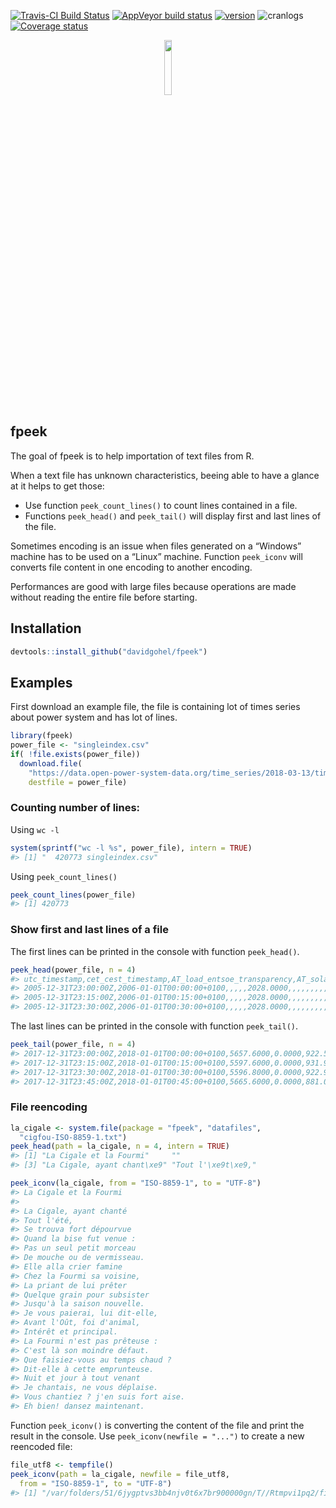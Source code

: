 
<!-- README.md is generated from README.Rmd. Please edit that file -->

[![Travis-CI Build
Status](https://travis-ci.org/davidgohel/fpeek.svg?branch=master)](https://travis-ci.org/davidgohel/fpeek)
[![AppVeyor build
status](https://ci.appveyor.com/api/projects/status/github/davidgohel/fpeek?branch=master&svg=true)](https://ci.appveyor.com/project/davidgohel/fpeek)
[![version](http://www.r-pkg.org/badges/version/fpeek)](https://CRAN.R-project.org/package=fpeek)
![cranlogs](http://cranlogs.r-pkg.org./badges/fpeek) [![Coverage
status](https://codecov.io/gh/davidgohel/fpeek/branch/master/graph/badge.svg)](https://codecov.io/github/davidgohel/fpeek?branch=master)

<p align="center">

<img width="15%" src="http://www.ardata.fr/images/fpeek.svg">

</p>

## fpeek

The goal of fpeek is to help importation of text files from R.

When a text file has unknown characteristics, beeing able to have a
glance at it helps to get those:

  - Use function `peek_count_lines()` to count lines contained in a
    file.
  - Functions `peek_head()` and `peek_tail()` will display first and
    last lines of the file.

Sometimes encoding is an issue when files generated on a “Windows”
machine has to be used on a “Linux” machine. Function `peek_iconv` will
converts file content in one encoding to another encoding.

Performances are good with large files because operations are made
without reading the entire file before starting.

## Installation

``` r
devtools::install_github("davidgohel/fpeek")
```

## Examples

First download an example file, the file is containing lot of times
series about power system and has lot of lines.

``` r
library(fpeek)
power_file <- "singleindex.csv"
if( !file.exists(power_file))
  download.file(
    "https://data.open-power-system-data.org/time_series/2018-03-13/time_series_15min_singleindex.csv", 
    destfile = power_file)
```

### Counting number of lines:

Using `wc -l`

``` r
system(sprintf("wc -l %s", power_file), intern = TRUE)
#> [1] "  420773 singleindex.csv"
```

Using `peek_count_lines()`

``` r
peek_count_lines(power_file)
#> [1] 420773
```

### Show first and last lines of a file

The first lines can be printed in the console with function
`peek_head()`.

``` r
peek_head(power_file, n = 4)
#> utc_timestamp,cet_cest_timestamp,AT_load_entsoe_transparency,AT_solar_generation_actual,AT_wind_onshore_generation_actual,DE_load_entsoe_transparency,DE_solar_capacity,DE_solar_generation_actual,DE_solar_profile,DE_wind_capacity,DE_wind_generation_actual,DE_wind_profile,DE_wind_offshore_capacity,DE_wind_offshore_generation_actual,DE_wind_offshore_profile,DE_wind_onshore_capacity,DE_wind_onshore_generation_actual,DE_wind_onshore_profile,DE_50hertz_load_entsoe_transparency,DE_50hertz_solar_generation_actual,DE_50hertz_solar_generation_forecast,DE_50hertz_wind_generation_actual,DE_50hertz_wind_generation_forecast,DE_50hertz_wind_offshore_generation_actual,DE_50hertz_wind_offshore_generation_forecast,DE_50hertz_wind_onshore_generation_actual,DE_50hertz_wind_onshore_generation_forecast,DE_AT_LU_load_entsoe_transparency,DE_AT_LU_solar_generation_actual,DE_AT_LU_wind_offshore_generation_actual,DE_AT_LU_wind_onshore_generation_actual,DE_amprion_load_entsoe_transparency,DE_amprion_solar_generation_actual,DE_amprion_solar_generation_forecast,DE_amprion_wind_generation_actual,DE_amprion_wind_generation_forecast,DE_amprion_wind_onshore_generation_actual,DE_tennet_load_entsoe_transparency,DE_tennet_solar_generation_actual,DE_tennet_solar_generation_forecast,DE_tennet_wind_generation_actual,DE_tennet_wind_generation_forecast,DE_tennet_wind_offshore_generation_actual,DE_tennet_wind_onshore_generation_actual,DE_transnetbw_load_entsoe_transparency,DE_transnetbw_solar_generation_actual,DE_transnetbw_solar_generation_forecast,DE_transnetbw_wind_generation_actual,DE_transnetbw_wind_generation_forecast,DE_transnetbw_wind_onshore_generation_actual,HU_load_entsoe_transparency,HU_wind_onshore_generation_actual,LU_load_entsoe_transparency,NL_load_entsoe_transparency,NL_solar_generation_actual,NL_wind_offshore_generation_actual,NL_wind_onshore_generation_actual,interpolated_values
#> 2005-12-31T23:00:00Z,2006-01-01T00:00:00+0100,,,,,2028.0000,,,,,,,,,16394.0000,,,,,,2013.0000,1366.0000,,,,,,,,,,,,,,,,,,1705.0000,1864.0000,0.0000,1705.0000,,,,,,,,,,,,,,
#> 2005-12-31T23:15:00Z,2006-01-01T00:15:00+0100,,,,,2028.0000,,,,,,,,,16394.0000,,,,,,2053.0000,1366.0000,,,,,,,,,,,,,,,,,,1739.0000,1864.0000,0.0000,1739.0000,,,,,,,,,,,,,,
#> 2005-12-31T23:30:00Z,2006-01-01T00:30:00+0100,,,,,2028.0000,,,,,,,,,16394.0000,,,,,,2188.0000,1366.0000,,,,,,,,,,,,,,,,,,1700.0000,1864.0000,0.0000,1700.0000,,,,,,,,,,,,,,
```

The last lines can be printed in the console with function
`peek_tail()`.

``` r
peek_tail(power_file, n = 4)
#> 2017-12-31T23:00:00Z,2018-01-01T00:00:00+0100,5657.6000,0.0000,922.5770,44607.9100,41951.0000,0.0000,0.0000,55790.0000,30955.0000,0.5548,5323.0000,2973.0000,0.5585,50467.0000,27982.0000,0.5545,6476.3300,0.0000,0.0000,10230.6900,9979.4540,186.7680,83.5990,10043.9220,9895.8550,50769.3400,0.0000,2972.8500,28860.5200,17349.8600,0.0000,0.0000,6957.0000,6757.0000,6957.0000,15817.9100,0.0000,0.0000,12679.0000,13097.0000,2786.0000,9893.0000,4963.8100,0.0000,0.0000,1088.0000,1016.0000,1088.0000,4028.8900,78.4900,503.8300,9956.0300,0.0000,849.6100,2654.9400,
#> 2017-12-31T23:15:00Z,2018-01-01T00:15:00+0100,5597.6000,0.0000,931.9630,43777.3000,41951.0000,0.0000,0.0000,55790.0000,31608.0000,0.5666,5323.0000,2991.0000,0.5619,50467.0000,28617.0000,0.5671,6415.8600,0.0000,0.0000,10400.4320,9947.9450,203.9830,82.7620,10196.4490,9865.1830,49844.1800,0.0000,2990.8400,29549.0400,16857.5200,0.0000,0.0000,7046.0000,6850.0000,7046.0000,15618.8700,0.0000,0.0000,13057.0000,13284.0000,2787.0000,10270.0000,4885.0500,0.0000,0.0000,1105.0000,1025.0000,1105.0000,4002.3600,82.5400,469.2800,9856.0100,0.0000,852.6100,2738.7900,
#> 2017-12-31T23:30:00Z,2018-01-01T00:30:00+0100,5596.8000,0.0000,922.9650,43532.3000,41951.0000,0.0000,0.0000,55790.0000,31874.0000,0.5713,5323.0000,2921.0000,0.5487,50467.0000,28953.0000,0.5737,6299.5400,0.0000,0.0000,10393.0210,9918.7440,197.7470,82.0160,10195.2740,9836.7280,49597.5400,0.0000,2920.5600,29908.3100,16715.4600,0.0000,0.0000,7132.0000,6946.0000,7132.0000,15633.5900,0.0000,0.0000,13266.0000,13477.0000,2723.0000,10543.0000,4883.7100,0.0000,0.0000,1083.0000,1033.0000,1083.0000,3965.5900,93.1400,468.4400,9727.4900,0.0000,855.3900,2742.4000,
#> 2017-12-31T23:45:00Z,2018-01-01T00:45:00+0100,5665.6000,0.0000,881.0160,43293.6300,41951.0000,0.0000,0.0000,55790.0000,31873.0000,0.5713,5323.0000,2785.0000,0.5232,50467.0000,29088.0000,0.5764,6275.1900,0.0000,0.0000,10556.6970,9893.5240,189.9090,81.2330,10366.7880,9812.2910,49433.8600,0.0000,2785.0400,30080.3900,16617.8000,0.0000,0.0000,7111.0000,6993.0000,7111.0000,15525.7200,0.0000,0.0000,13139.0000,13652.0000,2595.0000,10544.0000,4874.9200,0.0000,0.0000,1066.0000,1042.0000,1066.0000,3945.0800,105.9100,474.6300,9742.8100,0.0000,861.7700,2749.5000,
```

### File reencoding

``` r
la_cigale <- system.file(package = "fpeek", "datafiles", 
  "cigfou-ISO-8859-1.txt")
peek_head(path = la_cigale, n = 4, intern = TRUE)
#> [1] "La Cigale et la Fourmi"     ""                          
#> [3] "La Cigale, ayant chant\xe9" "Tout l'\xe9t\xe9,"

peek_iconv(la_cigale, from = "ISO-8859-1", to = "UTF-8")
#> La Cigale et la Fourmi
#> 
#> La Cigale, ayant chanté
#> Tout l'été,
#> Se trouva fort dépourvue
#> Quand la bise fut venue :
#> Pas un seul petit morceau
#> De mouche ou de vermisseau.
#> Elle alla crier famine
#> Chez la Fourmi sa voisine,
#> La priant de lui prêter
#> Quelque grain pour subsister
#> Jusqu'à la saison nouvelle.
#> Je vous paierai, lui dit-elle,
#> Avant l'Oût, foi d'animal,
#> Intérêt et principal. 
#> La Fourmi n'est pas prêteuse :
#> C'est là son moindre défaut.
#> Que faisiez-vous au temps chaud ?
#> Dit-elle à cette emprunteuse.
#> Nuit et jour à tout venant
#> Je chantais, ne vous déplaise.
#> Vous chantiez ? j'en suis fort aise.
#> Eh bien! dansez maintenant.
```

Function `peek_iconv()` is converting the content of the file and print
the result in the console. Use `peek_iconv(newfile = "...")` to create a
new reencoded file:

``` r
file_utf8 <- tempfile()
peek_iconv(path = la_cigale, newfile = file_utf8, 
  from = "ISO-8859-1", to = "UTF-8")
#> [1] "/var/folders/51/6jygptvs3bb4njv0t6x7br900000gn/T//Rtmpvi1pq2/filed70f1070c120"
```
